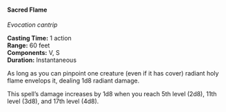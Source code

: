 #### Sacred Flame
<!-- TODO Check and tag this spell-->
<!-- markdownlint-disable-next-line no-emphasis-as-heading -->
_Evocation cantrip_

**Casting Time:** 1 action \
**Range:** 60 feet \
**Components:** V, S \
**Duration:** Instantaneous

As long as you can pinpoint one creature (even if it has cover) radiant holy flame envelops it, dealing 1d8 radiant damage.

This spell’s damage increases by 1d8 when you reach 5th level (2d8), 11th level (3d8), and 17th level (4d8).
